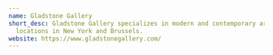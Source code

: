 ```yaml
---
name: Gladstone Gallery
short_desc: Gladstone Gallery specializes in modern and contemporary art with
  locations in New York and Brussels.
website: https://www.gladstonegallery.com/
---
```

